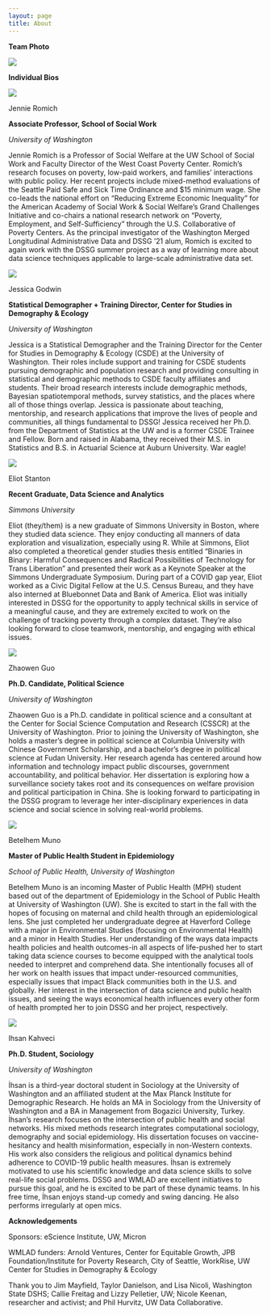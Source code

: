 ```yaml
---
layout: page
title: About
---
```



**Team Photo**

<img src="{{ site.url }}{{ site.baseurl }}/assets/img/tpteam.png">


**Individual Bios**



<img src="{{ site.url }}{{ site.baseurl }}/assets/img/jrpic.png">

Jennie Romich

**Associate Professor, School of Social Work**

*University of Washington*

Jennie Romich is a Professor of Social Welfare at the UW School of Social Work and Faculty Director of the West Coast Poverty Center. Romich’s research focuses on poverty, low-paid workers, and families’ interactions with public policy. Her recent projects include mixed-method evaluations of the Seattle Paid Safe and Sick Time Ordinance and $15 minimum wage.  She co-leads the national effort on “Reducing Extreme Economic Inequality” for the American Academy of Social Work & Social Welfare’s Grand Challenges Initiative and co-chairs a national research network on “Poverty, Employment, and Self-Sufficiency” through the U.S. Collaborative of Poverty Centers.
As the principal investigator of the Washington Merged Longitudinal Administrative Data and DSSG ’21 alum, Romich is excited to again work with the DSSG summer project as a way of learning more about data science techniques applicable to large-scale administrative data set.


<img src="{{ site.url }}{{ site.baseurl }}/assets/img/jgpic.png">

Jessica Godwin

**Statistical Demographer + Training Director, Center for Studies in Demography & Ecology**

*University of Washington*

Jessica is a Statistical Demographer and the Training Director for the Center for Studies in Demography & Ecology (CSDE) at the University of Washington. Their roles include support and training for CSDE students pursuing demographic and population research and providing consulting in statistical and demographic methods to CSDE faculty affiliates and students. Their broad research interests include demographic methods, Bayesian spatiotemporal methods, survey statistics, and the places where all of those things overlap. Jessica is passionate about teaching, mentorship, and research applications that improve the lives of people and communities, all things fundamental to DSSG! Jessica received her Ph.D. from the Department of Statistics at the UW and is a former CSDE Trainee and Fellow. Born and raised in Alabama, they received their M.S. in Statistics and B.S. in Actuarial Science at Auburn University. War eagle!


<img src="{{ site.url }}{{ site.baseurl }}/assets/img/espic.png">

Eliot Stanton

**Recent Graduate, Data Science and Analytics**

*Simmons University*

Eliot (they/them) is a new graduate of Simmons University in Boston, where they studied data science. They enjoy conducting all manners of data exploration and visualization, especially using R. While at Simmons, Eliot also completed a theoretical gender studies thesis entitled “Binaries in Binary: Harmful Consequences and Radical Possibilities of Technology for Trans Liberation” and presented their work as a Keynote Speaker at the Simmons Undergraduate Symposium. During part of a COVID gap year, Eliot worked as a Civic Digital Fellow at the U.S. Census Bureau, and they have also interned at Bluebonnet Data and Bank of America. Eliot was initially interested in DSSG for the opportunity to apply technical skills in service of a meaningful cause, and they are extremely excited to work on the challenge of tracking poverty through a complex dataset. They’re also looking forward to close teamwork, mentorship, and engaging with ethical issues.


<img src="{{ site.url }}{{ site.baseurl }}/assets/img/zgpic.png">

Zhaowen Guo

**Ph.D. Candidate, Political Science**

*University of Washington*

Zhaowen Guo is a Ph.D. candidate in political science and a consultant at the Center for Social Science Computation and Research (CSSCR) at the University of Washington. Prior to joining the University of Washington, she holds a master’s degree in political science at Columbia University with Chinese Government Scholarship, and a bachelor’s degree in political science at Fudan University.
Her research agenda has centered around how information and technology impact public discourses, government accountability, and political behavior. Her dissertation is exploring how a surveillance society takes root and its consequences on welfare provision and political participation in China. She is looking forward to participating in the DSSG program to leverage her inter-disciplinary experiences in data science and social science in solving real-world problems.


<img src="{{ site.url }}{{ site.baseurl }}/assets/img/bmpic.png">

Betelhem Muno 

**Master of Public Health Student in Epidemiology**

*School of Public Health, University of Washington*
 
Betelhem Muno is an incoming Master of Public Health (MPH) student based out of the department of Epidemiology in the School of Public Health at University of Washington (UW). She is excited to start in the fall with the hopes of focusing on maternal and child health through an epidemiological lens. She just completed her undergraduate degree at Haverford College with a major in Environmental Studies (focusing on Environmental Health) and a minor in Health Studies. Her understanding of the ways data impacts health policies and health outcomes-in all aspects of life-pushed her to start taking data science courses to become equipped with the analytical tools needed to interpret and comprehend data. She intentionally focuses all of her work on health issues that impact under-resourced communities, especially issues that impact Black communities both in the U.S. and globally. Her interest in the intersection of data science and public health issues, and seeing the ways economical health influences every other form of health prompted her to join DSSG and her project, respectively.


<img src="{{ site.url }}{{ site.baseurl }}/assets/img/ikpic.png">

Ihsan Kahveci

**Ph.D. Student, Sociology**

*University of Washington*

İhsan is a third-year doctoral student in Sociology at the University of Washington and an affiliated student at the Max Planck Institute for Demographic Research. He holds an MA in Sociology from the University of Washington and a BA in Management from Bogazici University, Turkey.
İhsan’s research focuses on the intersection of public health and social networks. His mixed methods research integrates computational sociology, demography and social epidemiology. His dissertation focuses on vaccine-hesitancy and health misinformation, especially in non-Western contexts. His work also considers the religious and political dynamics behind adherence to COVID-19 public health measures.
İhsan is extremely motivated to use his scientific knowledge and data science skills to solve real-life social problems. DSSG and WMLAD are excellent initiatives to pursue this goal, and he is excited to be part of these dynamic teams. In his free time, İhsan enjoys stand-up comedy and swing dancing. He also performs irregularly at open mics.


**Acknowledgements**

Sponsors: 
eScience Institute, UW, Micron

WMLAD funders:
Arnold Ventures, Center for Equitable Growth, JPB Foundation/Institute for Poverty Research, City of Seattle, WorkRise, UW Center for Studies in Demography & Ecology

Thank you to Jim Mayfield, Taylor Danielson, and Lisa Nicoli, Washington State DSHS; Callie Freitag and Lizzy Pelletier, UW; Nicole Keenan, researcher and activist; and Phil Hurvitz, UW Data Collaborative.


